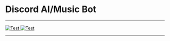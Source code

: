# Discord AI/Music Bot

---

<p>
<a href="https://github.com/danbasco/ChatGPT-MusicBot/blob/main/LICENSE" target="_blank">
    <img src="https://img.shields.io/badge/licence-MIT-brightgreen?style=flat-square" alt="Test">
</a>
<a href="none" target="_blank">
    <img src="https://img.shields.io/badge/Python-3.10%20%7C%203.11-important?style=flat-square" alt="Test">
</a>
</p>

---